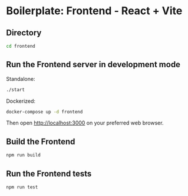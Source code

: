 # Boilerplate: Frontend - React + Vite

## Directory

```bash
cd frontend
```

## Run the Frontend server in development mode

Standalone:

```bash
./start
```

Dockerized:

```bash
docker-compose up -d frontend
```

Then open [http://localhost:3000](http://localhost:3000) on your preferred web browser.

## Build the Frontend

```bash
npm run build
```

## Run the Frontend tests

```bash
npm run test
```
